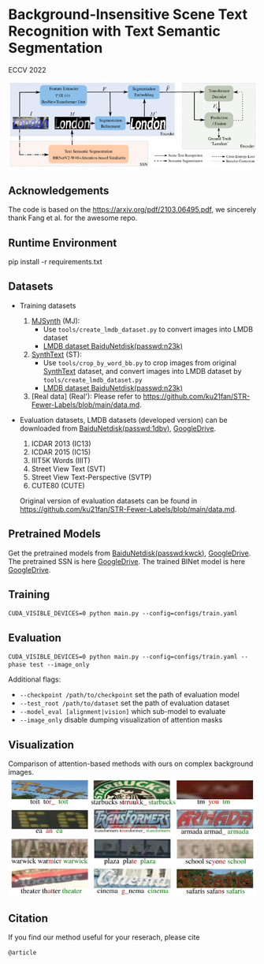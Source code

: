 

# Background-Insensitive Scene Text Recognition with Text Semantic Segmentation

ECCV 2022

![22](./fig/22.jpg)


## Acknowledgements

The code is based on the https://arxiv.org/pdf/2103.06495.pdf, we sincerely thank Fang et al. for the awesome repo. 


## Runtime Environment

pip install -r requirements.txt


## Datasets

- Training datasets

    1. [MJSynth](http://www.robots.ox.ac.uk/~vgg/data/text/) (MJ): 
        - Use `tools/create_lmdb_dataset.py` to convert images into LMDB dataset
        - [LMDB dataset BaiduNetdisk(passwd:n23k)](https://pan.baidu.com/s/1mgnTiyoR8f6Cm655rFI4HQ)
    2. [SynthText](http://www.robots.ox.ac.uk/~vgg/data/scenetext/) (ST):
        - Use `tools/crop_by_word_bb.py` to crop images from original [SynthText](http://www.robots.ox.ac.uk/~vgg/data/scenetext/) dataset, and convert images into LMDB dataset by `tools/create_lmdb_dataset.py`
        - [LMDB dataset BaiduNetdisk(passwd:n23k)](https://pan.baidu.com/s/1mgnTiyoR8f6Cm655rFI4HQ)
    3. [Real data] (Real'): Please refer to https://github.com/ku21fan/STR-Fewer-Labels/blob/main/data.md.
        

- Evaluation datasets, LMDB datasets (developed version) can be downloaded from [BaiduNetdisk(passwd:1dbv)](https://pan.baidu.com/s/1RUg3Akwp7n8kZYJ55rU5LQ), [GoogleDrive](https://drive.google.com/file/d/1dTI0ipu14Q1uuK4s4z32DqbqF3dJPdkk/view?usp=sharing).
    1. ICDAR 2013 (IC13)
    2. ICDAR 2015 (IC15)
    3. IIIT5K Words (IIIT)
    4. Street View Text (SVT)
    5. Street View Text-Perspective (SVTP)
    6. CUTE80 (CUTE)
  
  Original version of evaluation datasets can be found in https://github.com/ku21fan/STR-Fewer-Labels/blob/main/data.md.


## Pretrained Models

Get the pretrained models from [BaiduNetdisk(passwd:kwck)](https://pan.baidu.com/s/1b3vyvPwvh_75FkPlp87czQ), [GoogleDrive](https://drive.google.com/file/d/1mYM_26qHUom_5NU7iutHneB_KHlLjL5y/view?usp=sharing). The pretrained SSN is here [GoogleDrive](https://drive.google.com/file/d/1zaRw4WBD5YcorbrzgzG23dC0babtN-bh/view?usp=sharing). The trained BINet model is here [GoogleDrive](https://drive.google.com/file/d/1NfitdIwwrgcR4LBNDtwFktX3E1__mpOb/view?usp=sharing).


## Training

```
CUDA_VISIBLE_DEVICES=0 python main.py --config=configs/train.yaml
```


## Evaluation

```
CUDA_VISIBLE_DEVICES=0 python main.py --config=configs/train.yaml --phase test --image_only
```
Additional flags:
- `--checkpoint /path/to/checkpoint` set the path of evaluation model 
- `--test_root /path/to/dataset` set the path of evaluation dataset
- `--model_eval [alignment|vision]` which sub-model to evaluate
- `--image_only` disable dumping visualization of attention masks


## Visualization
Comparison of attention-based methods with ours on complex background images.
![s](./fig/s.jpg)


## Citation
If you find our method useful for your reserach, please cite
```bash 
@article
 ```


